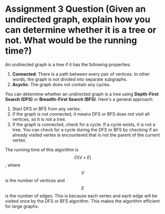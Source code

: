 # Assignment 3 Question (Given an undirected graph, explain how you can determine whether it is a tree or not. What would be the running time?)

An undirected graph is a tree if it has the following properties:

1. **Connected**: There is a path between every pair of vertices. In other words, the graph is not divided into separate subgraphs.
2. **Acyclic**: The graph does not contain any cycles.

You can determine whether an undirected graph is a tree using **Depth-First Search (DFS)** or **Breadth-First Search (BFS)**. Here's a general approach:

1. Start DFS or BFS from any vertex.
2. If the graph is not connected, it means DFS or BFS does not visit all vertices, so it is not a tree.
3. If the graph is connected, check for a cycle. If a cycle exists, it is not a tree. You can check for a cycle during the DFS or BFS by checking if an already visited vertex is encountered that is not the parent of the current vertex.

The running time of this algorithm is $$O(V + E)$$, where $$V$$ is the number of vertices and $$E$$ is the number of edges. This is because each vertex and each edge will be visited once by the DFS or BFS algorithm. This makes the algorithm efficient for large graphs. 
